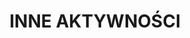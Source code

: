 ---
title: INNE AKTYWNOŚCI
intro: Mam różnorodne doświadczenie w uczestnictwie w różnych wydarzeniach i projektach.
activities:
  - title: Hackathony
    text: |
      Brałem udział w wielu różnych hackathonach, takich jak: HackYeah, BEST Hacks, Hack JAM.
  - title: Mistrz Świata
    text: |
      W mojej długiej karierze w Taekwondo startowałem w wielu zawodach, odnosząc liczne sukcesy. Moimi największymi osiągnięciami są zdobycie tytułu Mistrza Świata w układach formalnych oraz Wicemistrza Świata w walkach w 2021 roku. Posiadam również kilka tytułów Mistrza Europy, Polski, Czech, Belgii i Szwecji.
  - title: Wychowawca na obozie letnim – TKD Dźwirzyno
    text: |
      W ciągu ostatnich dwóch lat dwukrotnie pełniłem funkcję wychowawcy na obozach letnich organizowanych przez klub TKD Dźwirzyno w Dźwirzynie. W trakcie każdego sezonu pracy miałem okazję pracować z około 200 dziećmi, ucząc ich różnych dyscyplin sportowych, takich jak windsurfing, kajakarstwo, żeglarstwo, Taekwondo oraz pilotaż dronów.
  - title: Przewodniczący Koła Naukowego Pointer
    text: |
      Jesteśmy kołem naukowym programistów skupionym na:
      • Współpracy w nauce i dzieleniu się wiedzą
      • Realizacji ekscytujących projektów
      • Przygotowywaniu studentów do rynku pracy
      • Uczestnictwie w wydarzeniach takich jak Hackathony i Game Jamy
      • Współpracy z firmami IT.
  - title: Projekty IT
    text: |
      Jako entuzjasta IT posiadam portfolio różnorodnych projektów programistycznych, zarówno ukończonych, jak i w trakcie realizacji. Moja pasja do technologii napędza mnie do ciągłego eksplorowania i rozwijania nowych rozwiązań.
  - title: Klub Sportowy – TKD Dźwirzyno
    text: |
      Prowadziłem kiedyś klub sportowy w Dźwirzynie, który ukształtował wielu młodych ludzi, zdobywających obecnie tytuły Mistrzów Polski w Taekwondo. Klub nadal istnieje i jest prowadzony przez mojego bliskiego przyjaciela.
--- 
